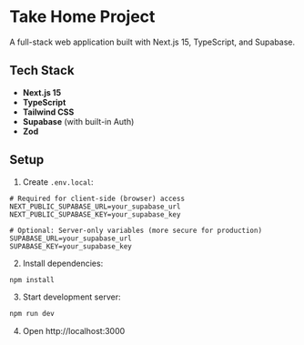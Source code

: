 # Take Home Project

A full-stack web application built with Next.js 15, TypeScript, and Supabase.

## Tech Stack

- **Next.js 15**
- **TypeScript**
- **Tailwind CSS**
- **Supabase** (with built-in Auth)
- **Zod**

## Setup

1. Create `.env.local`:

```env
# Required for client-side (browser) access
NEXT_PUBLIC_SUPABASE_URL=your_supabase_url
NEXT_PUBLIC_SUPABASE_KEY=your_supabase_key

# Optional: Server-only variables (more secure for production)
SUPABASE_URL=your_supabase_url
SUPABASE_KEY=your_supabase_key
```

2. Install dependencies:

```bash
npm install
```

3. Start development server:

```bash
npm run dev
```

4. Open http://localhost:3000
